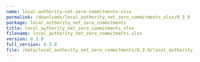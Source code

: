 ```yaml
---
name: local-authority-net-zero-commitments-xlsx
permalink: /downloads/local_authority_net_zero_commitments_xlsx/0_3_0
package: local_authority_net_zero_commitments
title: local_authority_net_zero_commitments_xlsx
filename: local_authority_net_zero_commitments.xlsx
version: 0.3.0
full_version: 0.3.0
file: /data/local_authority_net_zero_commitments/0.3.0/local_authority_net_zero_commitments.xlsx
---
```

